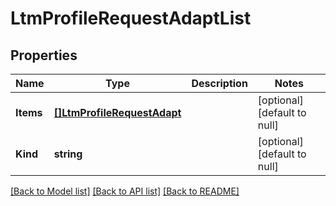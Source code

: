 # LtmProfileRequestAdaptList

## Properties
Name | Type | Description | Notes
------------ | ------------- | ------------- | -------------
**Items** | [**[]LtmProfileRequestAdapt**](ltm_profile_requestAdapt.md) |  | [optional] [default to null]
**Kind** | **string** |  | [optional] [default to null]

[[Back to Model list]](../README.md#documentation-for-models) [[Back to API list]](../README.md#documentation-for-api-endpoints) [[Back to README]](../README.md)


